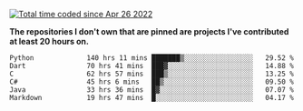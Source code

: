 <a href="https://wakatime.com/@9797ee4f-4108-45bb-8fc2-b36b9c1a1c89"><img src="https://wakatime.com/badge/user/9797ee4f-4108-45bb-8fc2-b36b9c1a1c89.svg?style=for-the-badge" alt="Total time coded since Apr 26 2022" /></a>

**The repositories I don't own that are pinned are projects I've contributed at least 20 hours on.**

<!--START_SECTION:waka-->

```text
Python             140 hrs 11 mins ███████▒░░░░░░░░░░░░░░░░░   29.52 %
Dart               70 hrs 41 mins  ███▓░░░░░░░░░░░░░░░░░░░░░   14.88 %
C                  62 hrs 57 mins  ███▒░░░░░░░░░░░░░░░░░░░░░   13.25 %
C#                 45 hrs 6 mins   ██▒░░░░░░░░░░░░░░░░░░░░░░   09.50 %
Java               33 hrs 36 mins  █▓░░░░░░░░░░░░░░░░░░░░░░░   07.07 %
Markdown           19 hrs 47 mins  █░░░░░░░░░░░░░░░░░░░░░░░░   04.17 %
```

<!--END_SECTION:waka-->
